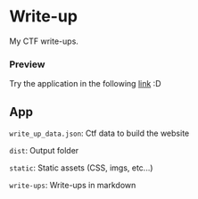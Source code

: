 # Write-up

My CTF write-ups.

### Preview

Try the application in the following [link](https://ctf.htsuyoshiy.online/) :D

## App

`write_up_data.json`: Ctf data to build the website

`dist`: Output folder

`static`: Static assets (CSS, imgs, etc...)

`write-ups`: Write-ups in markdown
